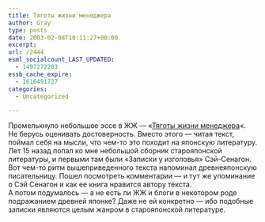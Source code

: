 ```yaml
---
title: Тяготы жизни менеджера
author: Gray
type: posts
date: 2003-02-08T10:11:27+00:00
excerpt:
url: /2444
esml_socialcount_LAST_UPDATED:
  - 1497272283
essb_cache_expire:
  - 1616491727
categories:
  - Uncategorized

---
```








Промелькнуло небольшое эссе в ЖЖ &#8212; &#171;<a href="http://www.livejournal.com/talkpost.bml?journal=sasha_nova&#038;itemid=84367" target="_blank">Тяготы жизни менеджера</a>&#171;.  
Не берусь оценивать достоверность. Вместо этого &#8212; читая текст, поймал себя на мысли, что чем-то это походит на японскую литературу. Лет 15 назад попал ко мне небольшой сборник старояпонской литературы, и первыми там были &#171;Записки у изголовья&#187; Сэй-Сенагон. Вот чем-то ритм вышеприведенного текста напоминал древнеяпонскую писательницу. Пошел посмотреть комментарии &#8212; и тут же упоминание о Сэй Сенагон и как ее книга нравится автору текста.  
А потом подумалось &#8212; а не есть ли ЖЖ и блоги в некотором роде подражанием древней японке? Даже не ей конкретно &#8212; ибо подобные записки являются целым жанром в старояпонской литературе.